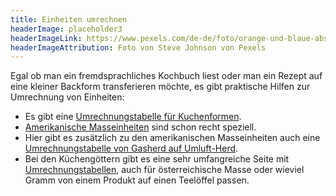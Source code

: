 ```yaml
---
title: Einheiten umrechnen
headerImage: placeholder3
headerImageLink: https://www.pexels.com/de-de/foto/orange-und-blaue-abstrakte-malerei-2378621/
headerImageAttribution: Foto von Steve Johnson von Pexels
---
```


Egal ob man ein fremdsprachliches Kochbuch liest oder man ein Rezept auf eine kleiner Backform transferieren möchte, es gibt praktische Hilfen zur Umrechnung von Einheiten:

- Es gibt eine [Umrechnungstabelle für Kuchenformen](https://rezepte-silkeswelt.de/umrechnungstabelle).
- [Amerikanische Masseinheiten](https://www.berlitz.com/de-de/blog/amerikanische-masseinheiten) sind schon recht speziell.
- Hier gibt es zusätzlich zu den amerikanischen Masseinheiten auch eine [Umrechnungstabelle von Gasherd auf Umluft-Herd](https://amerikanisch-kochen.de/maseinheiten).
- Bei den Küchengöttern gibt es eine sehr umfangreiche Seite mit [Umrechnungstabellen](https://www.kuechengoetter.de/kuechenlexikon/masse-und-gewichte), auch für österreichische Masse oder wieviel Gramm von einem Produkt auf einen Teelöffel passen.
